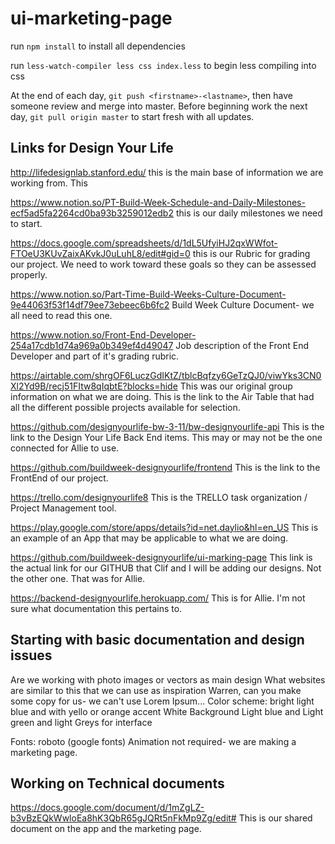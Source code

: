 # ui-marketing-page

run `npm install` to install all dependencies

run `less-watch-compiler less css index.less` to begin less compiling into css

At the end of each day, `git push <firstname>-<lastname>`, then have someone review and merge into master.
Before beginning work the next day, `git pull origin master` to start fresh with all updates.


## Links for Design Your Life
http://lifedesignlab.stanford.edu/ this is the main base of information we are working from. This 

https://www.notion.so/PT-Build-Week-Schedule-and-Daily-Milestones-ecf5ad5fa2264cd0ba93b3259012edb2
this is our daily milestones we need to start.

https://docs.google.com/spreadsheets/d/1dL5UfyiHJ2qxWWfot-FTOeU3KUvZaixAKvkJ0uLuhL8/edit#gid=0
this is our Rubric for grading our project. We need to work toward these goals so they can be assessed properly.

https://www.notion.so/Part-Time-Build-Weeks-Culture-Document-9e44063f53f14df79ee73ebeec6b6fc2
Build Week Culture Document- we all need to read this one.

https://www.notion.so/Front-End-Developer-254a17cdb1d74a969a0b349ef4d49047
Job description of the Front End Developer and part of it's grading rubric.

https://airtable.com/shrgOF6LuczGdIKtZ/tblcBqfzy6GeTzQJ0/viwYks3CN0Xl2Yd9B/recj51FItw8qIqbtE?blocks=hide
This was our original group information on what we are doing. This is the link to the Air Table that had all the different possible projects available for selection.

https://github.com/designyourlife-bw-3-11/bw-designyourlife-api
This is the link to the Design Your Life Back End items. This may or may not be the one connected for Allie to use.

https://github.com/buildweek-designyourlife/frontend
This is the link to the FrontEnd of our project.

https://trello.com/designyourlife8
This is the TRELLO task organization / Project Management tool. 

https://play.google.com/store/apps/details?id=net.daylio&hl=en_US
This is an example of an App that may be applicable to what we are doing.

https://github.com/buildweek-designyourlife/ui-marking-page
This link is the actual link for our GITHUB that Clif and I will be adding our designs. Not the other one. That was for Allie.

https://backend-designyourlife.herokuapp.com/
This is for Allie. I'm not sure what documentation this pertains to.

## Starting with basic documentation and design issues
Are we working with photo images or vectors as main design
What websites are similar to this that we can use as inspiration
Warren, can you make some copy for us- we can't use Lorem Ipsum...
Color scheme: bright light blue and with yello or orange accent
White Background Light blue and Light green and light Greys for interface

Fonts: roboto (google fonts) 
Animation not required- we are making a marketing page.

## Working on Technical documents
https://docs.google.com/document/d/1mZgLZ-b3vBzEQkWwloEa8hK3QbR65gJQRt5nFkMp9Zg/edit#
This is our shared document on the app and the marketing page.
